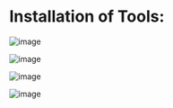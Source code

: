# Installation of Tools:

![image](https://github.com/user-attachments/assets/3fc7e714-d0f4-4ee6-83db-6c242de2f09d)

![image](https://github.com/user-attachments/assets/dc81d503-a899-4dbd-8900-ac90b6b64b29)

![image](https://github.com/user-attachments/assets/0b1a3455-7647-4e1b-aec7-0ea9b6b820e9)

![image](https://github.com/user-attachments/assets/27391283-b64f-4ee9-a2da-9ea300b4d1b9)
